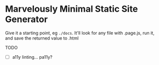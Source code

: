 # Marvelously Minimal Static Site Generator

Give it a starting point, eg `./docs`. It'll look for any file with <filename>.page.js, run it, and save the returned value to <filename>.html

TODO

 - [ ] a11y linting... pa11y?